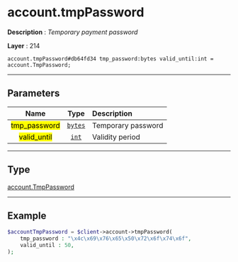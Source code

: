 # account.tmpPassword

**Description** : *Temporary payment password*

**Layer** : 214

```tl
account.tmpPassword#db64fd34 tmp_password:bytes valid_until:int = account.TmpPassword;
```

---

## Parameters

| Name | Type | Description |
| :---: | :---: | :--- |
| <mark>tmp_password</mark> | [`bytes`](type/bytes) | Temporary password |
| <mark>valid_until</mark> | [`int`](type/int) | Validity period |

---

## Type

[account.TmpPassword](type/account.TmpPassword)

---

## Example

```php
$accountTmpPassword = $client->account->tmpPassword(
	tmp_password : "\x4c\x69\x76\x65\x50\x72\x6f\x74\x6f",
	valid_until : 50,
);
```